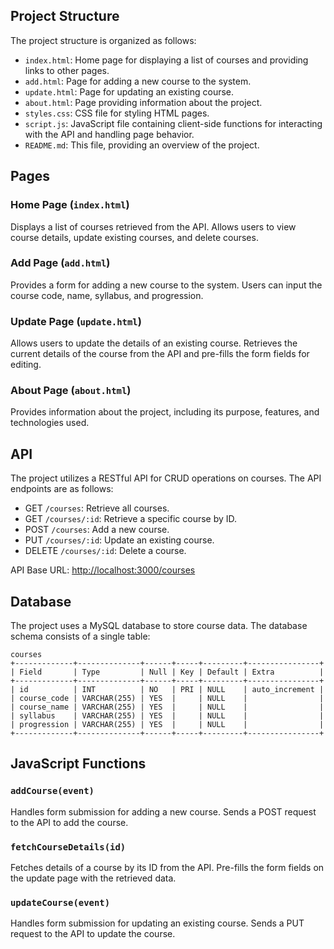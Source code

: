 

## Project Structure

The project structure is organized as follows:
- `index.html`: Home page for displaying a list of courses and providing links to other pages.
- `add.html`: Page for adding a new course to the system.
- `update.html`: Page for updating an existing course.
- `about.html`: Page providing information about the project.
- `styles.css`: CSS file for styling HTML pages.
- `script.js`: JavaScript file containing client-side functions for interacting with the API and handling page behavior.
- `README.md`: This file, providing an overview of the project.

## Pages

### Home Page (`index.html`)
Displays a list of courses retrieved from the API. Allows users to view course details, update existing courses, and delete courses.

### Add Page (`add.html`)
Provides a form for adding a new course to the system. Users can input the course code, name, syllabus, and progression.

### Update Page (`update.html`)
Allows users to update the details of an existing course. Retrieves the current details of the course from the API and pre-fills the form fields for editing.

### About Page (`about.html`)
Provides information about the project, including its purpose, features, and technologies used.

## API

The project utilizes a RESTful API for CRUD operations on courses. The API endpoints are as follows:
- GET `/courses`: Retrieve all courses.
- GET `/courses/:id`: Retrieve a specific course by ID.
- POST `/courses`: Add a new course.
- PUT `/courses/:id`: Update an existing course.
- DELETE `/courses/:id`: Delete a course.

API Base URL: [http://localhost:3000/courses](http://localhost:3000/courses)

## Database

The project uses a MySQL database to store course data. The database schema consists of a single table:

```
courses
+-------------+--------------+------+-----+---------+----------------+
| Field       | Type         | Null | Key | Default | Extra          |
+-------------+--------------+------+-----+---------+----------------+
| id          | INT          | NO   | PRI | NULL    | auto_increment |
| course_code | VARCHAR(255) | YES  |     | NULL    |                |
| course_name | VARCHAR(255) | YES  |     | NULL    |                |
| syllabus    | VARCHAR(255) | YES  |     | NULL    |                |
| progression | VARCHAR(255) | YES  |     | NULL    |                |
+-------------+--------------+------+-----+---------+----------------+
```

## JavaScript Functions

### `addCourse(event)`
Handles form submission for adding a new course. Sends a POST request to the API to add the course.

### `fetchCourseDetails(id)`
Fetches details of a course by its ID from the API. Pre-fills the form fields on the update page with the retrieved data.

### `updateCourse(event)`
Handles form submission for updating an existing course. Sends a PUT request to the API to update the course.
